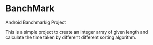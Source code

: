 # BanchMark
Android Banchmarkig Project


This is a simple project to create an integer array of given length and calculate the time taken by different different sorting algorithm.

